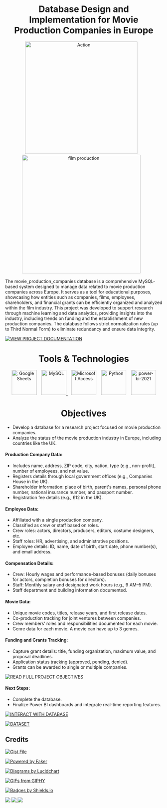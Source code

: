 <h1 align="center">Database Design and Implementation for Movie Production Companies in Europe</h1>


<p align="center">
  <img src="https://media1.giphy.com/media/v1.Y2lkPTc5MGI3NjExbGR2d3ZlYjc3cWxtaWE0NnNleDlnMG9xaGx4aXN6bHR3bHo2a2swMCZlcD12MV9pbnRlcm5hbF9naWZfYnlfaWQmY3Q9Zw/kxKdMAZO0N99S/giphy.gif" width="360" alt="Action" />
  &nbsp;&nbsp;&nbsp;
  <img src="https://media2.giphy.com/media/v1.Y2lkPTc5MGI3NjExd3Jsa2s3amJsdXdjeTQyYjk2ejJvNWdpdGF2dm1zbDQwMWl6dmczdiZlcD12MV9pbnRlcm5hbF9naWZfYnlfaWQmY3Q9Zw/Em9cyu8HJBmFSWCRPy/giphy.gif" width="380" alt="film production" />
  &nbsp;&nbsp;&nbsp;
</p>

The movie_production_companies database is a comprehensive MySQL-based system designed to manage data related to movie production companies across Europe. It serves as a tool for educational purposes, showcasing how entities such as companies, films, employees, shareholders, and financial grants can be efficiently organized and analyzed within the film industry. This project was developed to support research through machine learning and data analytics, providing insights into the industry, including trends on funding and the establishment of new production companies. The database follows strict normalization rules (up to Third Normal Form) to eliminate redundancy and ensure data integrity.

[![VIEW PROJECT DOCUMENTATION](https://img.shields.io/badge/VIEW%20PROJECT%20DOCUMENTATION-blue?style=for-the-badge&logo=readthedocs&logoColor=white)](https://sites.google.com/view/eu-film-db)


<h1 align="center">Tools & Technologies </h1> 

<p align="center">
  <img src="https://img.icons8.com/plasticine/100/google-sheets.png" width="80" alt="Google Sheets" />
  &nbsp;&nbsp;
  <a href="https://github.com/chik0di/eu-film-db/blob/master/DDL.sql" target="_blank" rel="noopener">
    <img src="https://cdn.jsdelivr.net/gh/devicons/devicon@latest/icons/mysql/mysql-original-wordmark.svg" width="80" alt="MySQL" />
  </a>
  &nbsp;&nbsp;
  <img src="https://img.icons8.com/color-glass/48/microsoft-access-2019.png" width="80" alt="Microsoft Access" />
  &nbsp;&nbsp;
  <img src="https://cdn.jsdelivr.net/gh/devicons/devicon/icons/python/python-original.svg" width="80" alt="Python" />
  &nbsp;&nbsp;
  <a href="https://app.powerbi.com/view?r=eyJrIjoiOTAxZjBiZDUtZDE1ZC00YzU2LWExODctOTU2MjFhM2ZiY2YyIiwidCI6IjFmZWExNGY1LTNjYjYtNGM1OC1hYjJiLWY4MGU3ZjQ1OWVkMSIsImMiOjh9" target="_blank" rel="noopener">
    <img width="80" src="https://img.icons8.com/fluency/48/power-bi-2021.png" alt="power-bi-2021"/>
  </a>
</p>




<h1 align="center">Objectives </h1> 

- Develop a database for a research project focused on movie production companies.
- Analyze the status of the movie production industry in Europe, including countries like the UK.

#### Production Company Data:
- Includes name, address, ZIP code, city, nation, type (e.g., non-profit), number of employees, and net value.
- Registers details through local government offices (e.g., Companies House in the UK).
- Shareholder information: place of birth, parent's names, personal phone number, national insurance number, and passport number.
- Registration fee details (e.g., £12 in the UK).

#### Employee Data:
- Affiliated with a single production company.
- Classified as crew or staff based on roles.
- Crew roles: actors, directors, producers, editors, costume designers, etc.
- Staff roles: HR, advertising, and administrative positions.
- Employee details: ID, name, date of birth, start date, phone number(s), and email address.

#### Compensation Details:
- Crew: Hourly wages and performance-based bonuses (daily bonuses for actors, completion bonuses for directors).
- Staff: Monthly salary and designated work hours (e.g., 9 AM–5 PM).
- Staff department and building information documented.

#### Movie Data:
- Unique movie codes, titles, release years, and first release dates.
- Co-production tracking for joint ventures between companies.
- Crew members’ roles and responsibilities documented for each movie.
- Genre data for each movie. A movie can have up to 3 genres. 

#### Funding and Grants Tracking:
- Capture grant details: title, funding organization, maximum value, and proposal deadlines.
- Application status tracking (approved, pending, denied).
- Grants can be awarded to single or multiple companies.


[![READ FULL PROJECT OBJECTIVES](https://img.shields.io/badge/READ%20FULL%20PROJECT%20OBJECTIVES-brown?style=for-the-badge&logo=storyblok&logoColor=white)](https://sites.google.com/view/eu-film-db/application-scenario?authuser=0)


#### Next Steps:
- Complete the database.
- Finalize Power BI dashboards and integrate real-time reporting features.


[![INTERACT WITH DATABASE](https://img.shields.io/badge/INTERACT%20WITH%20DATABASE-gold?style=for-the-badge&logo=database&logoColor=white)](https://app.powerbi.com/view?r=eyJrIjoiOTAxZjBiZDUtZDE1ZC00YzU2LWExODctOTU2MjFhM2ZiY2YyIiwidCI6IjFmZWExNGY1LTNjYjYtNGM1OC1hYjJiLWY4MGU3ZjQ1OWVkMSIsImMiOjh9)

[![DATASET](https://img.shields.io/badge/DATASET%20ON%20KAGGLE-skyblue?style=for-the-badge&logo=database&logoColor=white)](https://www.kaggle.com/datasets/chik0di/movie-production-companies-in-europe) 

## Credits 

[![Gist File](https://img.shields.io/badge/stevewithington-country%20and%20continent%20codes%20list.csv-brightgreen?style=for-the-badge&logo=github&logoColor=white)](https://gist.github.com/stevewithington/20a69c0b6d2ff846ea5d35e5fc47f26c)

[![Powered by Faker](https://img.shields.io/badge/Dummy%20Data-Faker-blueviolet?style=for-the-badge&logo=python&logoColor=white)](https://faker.readthedocs.io/)

[![Diagrams by Lucidchart](https://img.shields.io/badge/Conceptual%20ERD%20Design-Lucidchart-orange?style=for-the-badge&logo=lucidchart&logoColor=white)](https://www.lucidchart.com/)

[![GIFs from GIPHY](https://img.shields.io/badge/GIFs-GIPHY-purple?style=for-the-badge&logo=giphy&logoColor=white)](https://giphy.com/)

[![Badges by Shields.io](https://img.shields.io/badge/Badges-Shields.io-yellow?style=for-the-badge&logo=shieldsdotio)](https://shields.io/)

<p align="left">
  <img src="https://img.shields.io/badge/Icons%20by:-grey?style=for-the-badge" />
  <a href="https://devicon.dev/">
    <img src="https://img.shields.io/badge/Devicon-blue?style=for-the-badge&logo=devicon&logoColor=white" />
  </a>
  <a href="https://icons8.com/">
    <img src="https://img.shields.io/badge/Icons8-brown?style=for-the-badge" />
  </a>
</p>
